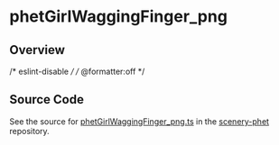 # phetGirlWaggingFinger_png

## Overview

/* eslint-disable */
/* @formatter:off */



## Source Code

See the source for [phetGirlWaggingFinger_png.ts](https://github.com/phetsims/scenery-phet/blob/main/images/phetGirlWaggingFinger_png.ts) in the [scenery-phet](https://github.com/phetsims/scenery-phet) repository.
